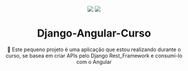 <div align="center">
<img src="https://img.shields.io/github/stars/sousa2323/django-angular">

<img src="https://img.shields.io/github/license/sousa2323/django-angular">
</div>

<h1 align="center">Django-Angular-Curso</h1>

<p align="center">🚀 Este pequeno projeto é uma aplicação que estou realizando durante o curso, se basea em criar APIs pelo Django Rest_Framework e consumi-lo com o Angular</p>
